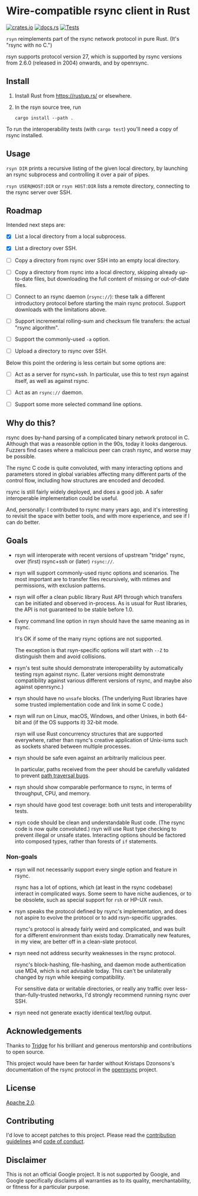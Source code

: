 # Wire-compatible rsync client in Rust

[![crates.io](https://img.shields.io/crates/v/rsyn.svg)](https://crates.io/crates/rsyn)
[![docs.rs](https://docs.rs/rsyn/badge.svg)](https://docs.rs/rsyn)
[![Tests](https://github.com/sourcefrog/rsyn/workflows/rust/badge.svg?branch=master)](https://github.com/sourcefrog/rsyn/actions?query=workflow%3Arust)

`rsyn` reimplements part of the rsync network protocol in pure Rust. (It's
"rsync with no C.")

rsyn supports protocol version 27, which is supported by rsync versions from
2.6.0 (released in 2004) onwards, and by openrsync.

## Install

1. Install Rust from <https://rustup.rs/> or elsewhere.

2. In the rsyn source tree, run

   ```shell
   cargo install --path .
   ```

To run the interoperability tests (with `cargo test`) you'll need a copy of
rsync installed.

## Usage

`rsyn DIR` prints a recursive listing of the given local directory, by launching
an rsync subprocess and controlling it over a pair of pipes.

`rsyn USER@HOST:DIR` or `rsyn HOST:DIR` lists a remote directory, connecting to
the rsync server over SSH.

## Roadmap

Intended next steps are:

- [x] List a local directory from a local subprocess.

- [x] List a directory over SSH.

- [ ] Copy a directory from rsync over SSH into an empty local directory.

- [ ] Copy a directory from rsync into a local directory, skipping already
      up-to-date files, but downloading the full content of missing or
      out-of-date files.

- [ ] Connect to an rsync daemon (`rsync://`): these talk a different
      introductory protocol before starting the main rsync protocol. Support
      downloads with the limitations above.

- [ ] Support incremental rolling-sum and checksum file transfers: the actual
      "rsync algorithm".

- [ ] Support the commonly-used `-a` option.

- [ ] Upload a directory to rsync over SSH.

Below this point the ordering is less certain but some options are:

- [ ] Act as a server for rsync+ssh. In particular, use this to test rsyn
      against itself, as well as against rsync.

- [ ] Act as an `rsync://` daemon.

- [ ] Support some more selected command line options.

## Why do this?

rsync does by-hand parsing of a complicated binary network protocol in C.
Although that was a reasonble option in the 90s, today it looks dangerous.
Fuzzers find cases where a malicious peer can crash rsync, and worse may be
possible.

The rsync C code is quite convoluted, with many interacting options and
parameters stored in global variables affecting many different parts of the
control flow, including how structures are encoded and decoded.

rsync is still fairly widely deployed, and does a good job. A safer
interoperable implementation could be useful.

And, personally: I contributed to rsync many years ago, and it's interesting to
revisit the space with better tools, and with more experience, and see if I can
do better.

## Goals

- rsyn will interoperate with recent versions of upstream "tridge" rsync, over
  (first) rsync+ssh or (later) `rsync://`.

- rsyn will support commonly-used rsync options and scenarios. The most
  important are to transfer files recursively, with mtimes and permissions, with
  exclusion patterns.

- rsyn will offer a clean public library Rust API through which transfers can be
  initiated and observed in-process. As is usual for Rust libraries, the API is
  not guaranteed to be stable before 1.0.

- Every command line option in rsyn should have the same meaning as in rsync.

  It's OK if some of the many rsync options are not supported.

  The exception is that rsyn-specific options will start with `--Z` to
  distinguish them and avoid collisions.

- rsyn's test suite should demonstrate interoperability by automatically testing
  rsyn against rsync. (Later versions might demonstrate compatibility against
  various different versions of rsync, and maybe also against openrsync.)

- rsyn should have no `unsafe` blocks. (The underlying Rust libraries have some
  trusted implementation code and link in some C code.)

- rsyn will run on Linux, macOS, Windows, and other Unixes, in both 64-bit and
  (if the OS supports it) 32-bit mode.

  rsyn will use Rust concurrency structures that are supported everywhere,
  rather than rsync's creative application of Unix-isms such as sockets shared
  between multiple processes.

- rsyn should be safe even against an arbitrarily malicious peer.

  In particular, paths received from the peer should be carefully validated to
  prevent
  [path traversal bugs](https://cwe.mitre.org/data/definitions/1219.html).

- rsyn should show comparable performance to rsync, in terms of throughput, CPU,
  and memory.

- rsyn should have good test coverage: both unit tests and interoperability
  tests.

- rsyn code should be clean and understandable Rust code. (The rsync code is now
  quite convoluted.) rsyn will use Rust type checking to prevent illegal or
  unsafe states. Interacting options should be factored into composed types,
  rather than forests of `if` statements.

### Non-goals

- rsyn will not necessarily support every single option and feature in rsync.

  rsync has a lot of options, which (at least in the rsync codebase) interact in
  complicated ways. Some seem to have niche audiences, or to be obsolete, such
  as special support for `rsh` or HP-UX `remsh`.

- rsyn speaks the protocol defined by rsync's implementation, and does not
  aspire to evolve the protocol or to add rsyn-specific upgrades.

  rsync's protocol is already fairly weird and complicated, and was built for a
  different environment than exists today. Dramatically new features, in my
  view, are better off in a clean-slate protocol.

- rsyn need not address security weaknesses in the rsync protocol.

  rsync's block-hashing, file-hashing, and daemon mode authentication use MD4,
  which is not advisable today. This can't be unilaterally changed by rsyn while
  keeping compatibility.

  For sensitive data or writable directories, or really any traffic over
  less-than-fully-trusted networks, I'd strongly recommend running rsync over
  SSH.

- rsyn need not generate exactly identical text/log output.

## Acknowledgements

Thanks to [Tridge](https://www.samba.org/~tridge/) for his brilliant and
generous mentorship and contributions to open source.

This project would have been far harder without Kristaps Dzonsons's
documentation of the rsync protocol in the
[openrsync](https://github.com/kristapsdz/openrsync) project.

## License

[Apache 2.0](LICENSE).

## Contributing

I'd love to accept patches to this project. Please read the
[contribution guidelines](CONTRIBUTING.md) and
[code of conduct](CODE_OF_CONDUCT.md).

## Disclaimer

This is not an official Google project. It is not supported by Google, and
Google specifically disclaims all warranties as to its quality, merchantability,
or fitness for a particular purpose.
